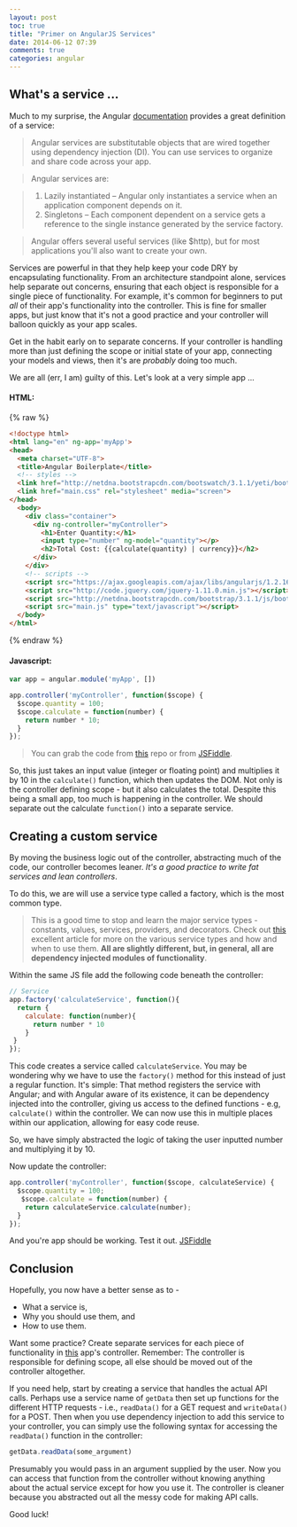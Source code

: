```yaml
---
layout: post
toc: true
title: "Primer on AngularJS Services"
date: 2014-06-12 07:39
comments: true
categories: angular
---
```


## What's a service ...

Much to my surprise, the Angular [documentation](https://docs.angularjs.org/guide/services) provides a great definition of a service:

> Angular services are substitutable objects that are wired together using dependency injection (DI). You can use services to organize and share code across your app.

> Angular services are:

> 1. Lazily instantiated – Angular only instantiates a service when an application component depends on it.
> 1. Singletons – Each component dependent on a service gets a reference to the single instance generated by the service factory.

> Angular offers several useful services (like $http), but for most applications you'll also want to create your own.

Services are powerful in that they help keep your code DRY by encapsulating functionality. From an architecture standpoint alone, services help separate out concerns, ensuring that each object is responsible for a single piece of functionality. For example, it's common for beginners to put *all* of their app's functionality into the controller. This is fine for smaller apps, but just know that it's not a good practice and your controller will balloon quickly as your app scales.

Get in the habit early on to separate concerns. If your controller is handling more than just defining the scope or initial state of your app, connecting your models and views, then it's are *probably* doing too much.

We are all (err, I am) guilty of this. Let's look at a very simple app ...

#### HTML:

{% raw %}
``` html
<!doctype html>
<html lang="en" ng-app='myApp'>
<head>
  <meta charset="UTF-8">
  <title>Angular Boilerplate</title>
  <!-- styles -->
  <link href="http://netdna.bootstrapcdn.com/bootswatch/3.1.1/yeti/bootstrap.min.css" rel="stylesheet" media="screen">
  <link href="main.css" rel="stylesheet" media="screen">
</head>
  <body>
    <div class="container">
      <div ng-controller="myController">
        <h1>Enter Quantity:</h1>
        <input type="number" ng-model="quantity"></p>
        <h2>Total Cost: {{calculate(quantity) | currency}}</h2>
      </div>
    </div>
    <!-- scripts -->
    <script src="https://ajax.googleapis.com/ajax/libs/angularjs/1.2.16/angular.min.js" type="text/javascript"></script>
    <script src="http://code.jquery.com/jquery-1.11.0.min.js"></script>
    <script src="http://netdna.bootstrapcdn.com/bootstrap/3.1.1/js/bootstrap.min.js"></script>
    <script src="main.js" type="text/javascript"></script>
  </body>
</html>
```
{% endraw %}

#### Javascript:

``` javascript
var app = angular.module('myApp', [])

app.controller('myController', function($scope) {
  $scope.quantity = 100;
  $scope.calculate = function(number) {
    return number * 10;
  }
});
```

> You can grab the code from [this](https://github.com/mjhea0/thinkful-mentor/tree/master/angular/fundamentals/services) repo or from [JSFiddle](http://jsfiddle.net/mjhea0/fS4P6/).

So, this just takes an input value (integer or floating point) and multiplies it by 10 in the `calculate()` function, which then updates the DOM. Not only is the controller defining scope - but it also calculates the total. Despite this being a small app, too much is happening in the controller. We should separate out the calculate `function()` into a separate service.

## Creating a custom service

By moving the business logic out of the controller, abstracting much of the code, our controller becomes leaner. *It's a good practice to write fat services and lean controllers*.

To do this, we are will use a service type called a factory, which is the most common type.

> This is a good time to stop and learn the major service types - constants, values, services, providers, and decorators. Check out [this](http://angular-tips.com/blog/2013/08/understanding-service-types/) excellent article for more on the various service types and how and when to use them. **All are slightly different, but, in general, all are dependency injected modules of functionality**.

Within the same JS file add the following code beneath the controller:

``` javascript
// Service
app.factory('calculateService', function(){
  return {
    calculate: function(number){
      return number * 10
    }
 }
});
```

This code creates a service called `calculateService`. You may be wondering why we have to use the `factory()` method for this instead of just a regular function. It's simple: That method registers the service with Angular; and with Angular aware of its existence, it can be dependency injected into the controller, giving us access to the defined functions - e.g, `calculate()` within the controller. We can now use this in multiple places within our application, allowing for easy code reuse.

So, we have simply abstracted the logic of taking the user inputted number and multiplying it by 10.

Now update the controller:

``` javascript
app.controller('myController', function($scope, calculateService) {
  $scope.quantity = 100;
   $scope.calculate = function(number) {
    return calculateService.calculate(number);
  }
});
```

And you're app should be working. Test it out. [JSFiddle](http://jsfiddle.net/mjhea0/Q9b23/)

## Conclusion

Hopefully, you now have a better sense as to -

- What a service is,
- Why you should use them, and
- How to use them.

Want some practice? Create separate services for each piece of functionality in [this](https://github.com/mjhea0/thinkful-mentor/tree/master/angular/projects/waitstaff-calc/waitstaff-flask) app's controller. Remember: The controller is responsible for defining scope, all else should be moved out of the controller altogether.

If you need help, start by creating a service that handles the actual API calls. Perhaps use a service name of `getData` then set up functions for the different HTTP requests - i.e., `readData()` for a GET request and `writeData()` for a POST. Then when you use dependency injection to add this service to your controller, you can simply use the following syntax for accessing the `readData()` function in the controller:

``` javascript
getData.readData(some_argument)
```

Presumably you would pass in an argument supplied by the user. Now you can access that function from the controller without knowing anything about the actual service except for how you use it. The controller is cleaner because you abstracted out all the messy code for making API calls.

Good luck!
